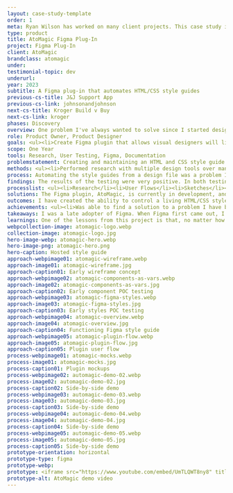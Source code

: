 ```yaml
---
layout: case-study-template
order: 1
meta: Ryan Wilson has worked on many client projects. This case study is an example of some of the excellent product design work he could do on your project.
type: product
title: AtoMagic Figma Plug-In
project: Figma Plug-In
client: AtoMagic
brandclass: atomagic
under: 
testimonial-topic: dev
underurl: 
year: 2023
subtitle: A Figma plug-in that automates HTML/CSS style guides
previous-cs-title: J&J Support App
previous-cs-link: johnsonandjohnson
next-cs-title: Kroger Build v Buy
next-cs-link: kroger
phases: Discovery
overview: One problem I've always wanted to solve since I started designing websites in the 1990s was to reduce the work for visual designers. I have always wanted to figure out a method to get the style guide information out of the design tool and automatically generate a living style guide - AND - for the design program to update the style guide automatically when there is an update to the design file. Enter AtoMagic.<br> <br>Working with a Developer friend, I was able to create a plugin that begins to automate style guides.
role: Product Owner, Product Designer
goals: <ul><li>Create Figma plugin that allows visual designers will little to no experience with code to create and update a living style guide simply by modifying their Figma design file</li><li>Make the style guide generation and update process easy to use for an audience not familiar with development tools</li><li>Create an experience for advanced visual designers - those who are familiar with code - that is equally enjoyable and valuable</li><li>Launch the AtoMagic Plug-in to the Figma Community</li></ul>
scope: One Year
tools: Research, User Testing, Figma, Documentation
problemstatement: Creating and maintaining an HTML and CSS style guide for each project is a repetitive and time-consuming task. However, a living style guide is valuable as a source of truth for the project and a hand-off tool for developers. Many newer visual designers are coming into the practice without a background in front-end code. Automating style guides from a design file alleviates the need for a web, visual, or UX designer to create and maintain a style guide and removes the need to know how to write HTML or CSS.
methods: <ul><li>Performed research with multiple design tools over many years</li><li>Created proof of concept (POC) demonstrations using tooling like Axure, Sketch, HTML/CSS, and Jekyll</li><li>Established baseline of style guide elements</li><li>Iterated though user flows to streamline process</li><li>Worked with a developer to vet and refine process</li><li>Concepted and wireframed plugin design</li><li>User tested the plugin in a working alpha production</li><li>Assessed and applied user feedback</li></ul>
process: Automating the style guides from a design file was a problem I had been thinking about for about twenty years. I had tried to find solutions during that time, but tooling was always the limitation. So when I started using Figma, I saw a potential answer.<br> <br>I have over 25 years of experience with web design - writing HTML and CSS and style guide best practices. I follow Brad Frost's Atomic Design methodology, so I saw that the MVP for the plugin would need only to utilize base-level Atoms of design.<br> <br>I created mockups in Figma for the elements I intended to target in the living style guide. Then I made a static HTML and CSS style guide in parity with the mockup layout in Figma. With these two files, the Figma design file and the living style guide, I could visually communicate what I wanted to achieve with a plugin.<br> <br>Consulting with a Developer friend, we began researching the Figma API to see what was possible, what we could control, and what would not be possible now. Then, using the files I created, my friend could wire up a functional proof of concept. Using this POC I ran two rounds of user testing with users familiar with using Figma.
findings: The results of the testing were very positive. In both testing rounds, all users could complete all tasks. After testing, the users with web design backgrounds commented that they couldn't wait to get their hands on a copy. There is a unique need for a product like this for users who don't want to create their project style guides manually. And for users who don't know how to code, they can now provide a living style guide to engineers without needing to know code.
processlist: <ul><li>Research</li><li>User Flows</li><li>Sketches</li><li>Wireframes</li><li>Proof of concept</li><li>User Testing</li></ul>
solutions: The Figma plugin, AtoMagic, is currently in development, and I hope to have it live in the Figma Community later this year. While still in development, I have identified the need for a product that can automatically generate and maintain a living style guide from a Figma design file. I am very proud of the upcoming MVP.<br> <br><u>Sidenote</u> – The etymology of the name comes from "Atom", The smallest building block matter. In relation to HTML, atoms are base-level tags as laid out in Brad Frost's Atomic Design &plus; "Magic", wondrous happenstance that surprises and delights, also similar to "Automatic", Happens without direct interaction = "AtoMagic".
outcomes: I have created the ability to control a living HTML/CSS style guide from a Figma design file. As you change and update your baseline styles like color, typography, scale, and border, the plugin communicates with the hosted living style guide in real-time, allowing you to see changes in the style guide within seconds.
achievements: <ul><li>Was able to find a solution to a problem I have been trying to tackle for over 20 years</li><li>The product has been impressive to everyone that I have demoed it to</li><li>I have had multiple users from the tests that I ran reach out and let me know they are eager for AtoMagic to be available</li></ul>
takeaways: I was a late adopter of Figma. When Figma first came out, I did not immediately see the value of a web-based design tool. I wish that I had engaged with Figma earlier. If I had, I think I would have identified this solution sooner, and the plugin would have been in the Figma Community already.
learnings: One of the lessons from this project is that, no matter how long you have been trying to approach a problem, don't give up. AtoMagic wasn't possible until the tooling allowed for it. So if I had given up on the idea when there was no solution in 1997, 2002, or 2007, ... I wouldn't be building towards a product that I'm proud of today.
webpcollection-image: atomagic-logo.webp
collection-image: atomagic-logo.jpg
hero-image-webp: atomagic-hero.webp
hero-image-png: atomagic-hero.png
hero-caption: Hosted style guide
approach-webpimage01: atomagic-wireframe.webp
approach-image01: atomagic-wireframe.jpg
approach-caption01: Early wireframe concept
approach-webpimage02: atomagic-components-as-vars.webp
approach-image02: atomagic-components-as-vars.jpg
approach-caption02: Early component POC testing
approach-webpimage03: atomagic-figma-styles.webp
approach-image03: atomagic-figma-styles.jpg
approach-caption03: Early styles POC testing
approach-webpimage04: atomagic-overview.webp
approach-image04: atomagic-overview.jpg
approach-caption04: Functioning Figma style guide
approach-webpimage05: atomagic-plugin-flow.webp
approach-image05: atomagic-plugin-flow.jpg
approach-caption05: Plugin user flow
process-webpimage01: atomagic-mocks.webp
process-image01: atomagic-mocks.jpg
process-caption01: Plugin mockups
process-webpimage02: automagic-demo-02.webp
process-image02: automagic-demo-02.jpg
process-caption02: Side-by-side demo
process-webpimage03: automagic-demo-03.webp
process-image03: automagic-demo-03.jpg
process-caption03: Side-by-side demo
process-webpimage04: automagic-demo-04.webp
process-image04: automagic-demo-04.jpg
process-caption04: Side-by-side demo
process-webpimage05: automagic-demo-05.webp
process-image05: automagic-demo-05.jpg
process-caption05: Side-by-side demo
prototype-orientation: horizontal
prototype-type: figma
prototype-webp: 
prototype: <iframe src="https://www.youtube.com/embed/UmTLQWT8ny8" title="YouTube video player" frameborder="0" allow="accelerometer; autoplay; clipboard-write; encrypted-media; gyroscope; picture-in-picture" allowfullscreen></iframe>
prototype-alt: AtoMagic demo video
---
```


